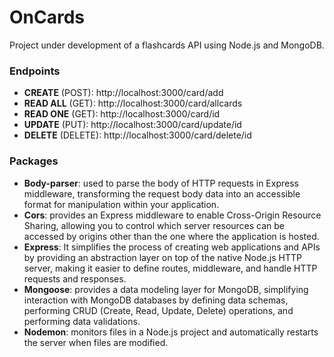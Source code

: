 
# OnCards

Project under development of a flashcards API using Node.js and MongoDB.



### Endpoints
* **CREATE** (POST): http://localhost:3000/card/add
* **READ ALL** (GET): http://localhost:3000/card/allcards
* **READ ONE** (GET): http://localhost:3000/card/id
* **UPDATE** (PUT): http://localhost:3000/card/update/id
* **DELETE** (DELETE): http://localhost:3000/card/delete/id


### Packages
* **Body-parser**: used to parse the body of HTTP requests in Express middleware, transforming the request body data into an accessible format for manipulation within your application.
* **Cors**: provides an Express middleware to enable Cross-Origin Resource Sharing, allowing you to control which server resources can be accessed by origins other than the one where the application is hosted.
* **Express**: It simplifies the process of creating web applications and APIs by providing an abstraction layer on top of the native Node.js HTTP server, making it easier to define routes, middleware, and handle HTTP requests and responses.
* **Mongoose**: provides a data modeling layer for MongoDB, simplifying interaction with MongoDB databases by defining data schemas, performing CRUD (Create, Read, Update, Delete) operations, and performing data validations.
* **Nodemon**: monitors files in a Node.js project and automatically restarts the server when files are modified.





<!-- https://groovetechnology.com/blog/how-to-set-up-and-use-react-native-in-visual-studio-code/ -->